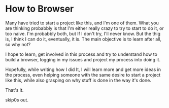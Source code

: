 # How to Browser
Many have tried to start a project like this, and I'm one of them.
What you are thinking probabbly is that I'm either really crazy to try to start to do it, or too naive. I'm probabbly both, but If I don't try, I'll never know. But the thig is, I think I can do it, eventually, it is. The main objective is to learn after all, so why not?

I hope to learn, get involved in this process and try to understand how to build a browser, logging in my issues and project my process into doing it.

Hopefully, while writing how I did It, I will learn more and get more ideas in the process, even helping someone with the same desire to start a project like this, while also grasping on why stuff is done in the way it's done.

That's it.

skip0s out.
